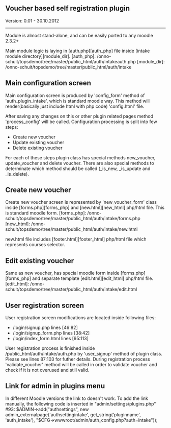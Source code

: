 
Voucher based self registration plugin
--------------------------------------

Version: 0.01 - 30.10.2012

--------------------------------------

Module is almost stand-alone, and can be easily ported to any moodle 2.3.2+

Main module logic is laying in [auth.php][auth_php] file inside [intake module directory][module_dir].
  [auth_php]: /onno-schuit/topsdemo/tree/master/public_html/auth/intakeauth.php
  [module_dir]: /onno-schuit/topsdemo/tree/master/public_html/auth/intake

Main configuration screen
-------------------------

Main configuration screen is produced by 'config_form' method of 'auth_plugin_intake', which is standard moodle way.
This method will render(basically just include html with php code) 'config.html' file.

After saving any changes on this or other plugin related pages method 'process_config' will be called.
Configuration processing is split into few steps:
 - Create new voucher
 - Update existing voucher
 - Delete existing voucher

For each of these steps plugin class has special methods new_voucher, update_voucher and delete voucher.
There are also special methods to determinate which method should be called (_is_new, _is_update and _is_delete).

Create new voucher
------------------

Create new voucher screen is represented by 'new_voucher_form' class inside [forms.php][forms_php] and [new.html][new_html] php/html file.
This is standard moodle form.
  [forms_php]: /onno-schuit/topsdemo/tree/master/public_html/auth/intake/forms.php
  [new_html]: /onno-schuit/topsdemo/tree/master/public_html/auth/intake/new.html

new.html file includes [footer.html][footer_html] php/html file which represents courses selector.

Edit existing voucher
---------------------

Same as new voucher, has special moodle form inside [forms.php][forms_php] and separate template [edit.html][edit_html] php/html file.
  [edit_html]: /onno-schuit/topsdemo/tree/master/public_html/auth/intake/edit.html

User registration screen
------------------------

User registration screen modifications are located inside following files:
- /login/signup.php lines [46:82]
- /login/signup_form.php lines [38:42]
- /login/index_form.html lines [95:113]

User registration process is finished inside /public_html/auth/intake/auth.php by 'user_signup' method of plugin class.
Please see lines 87:103 for futher details. During registration process 'validate_voucher' method will be called in order to validate voucher and check if it is not overused and still valid.


Link for admin in plugins menu
------------------------------

In different Moodle versions the link to doesn't work. To add the link manually, the following code is inserted in "admin/settings/plugins.php"
#93: 	$ADMIN->add("authsettings", new admin_externalpage('authsettingintake', get_string('pluginname', 'auth_intake'), "$CFG->wwwroot/admin/auth_config.php?auth=intake"));
